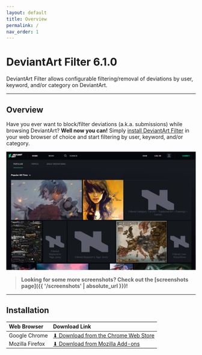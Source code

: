 ```yaml
---
layout: default
title: Overview
permalink: /
nav_order: 1
---
```


# DeviantArt Filter 6.1.0

DeviantArt Filter allows configurable filtering/removal of deviations by user, keyword, and/or category on DeviantArt.

* * *

## Overview

Have you ever want to block/filter deviations (a.k.a. submissions) while browsing DeviantArt? **Well now you can!** Simply [install DeviantArt Filter](#installation) in your web browser of choice and start filtering by user, keyword, and/or category.

![DeviantArt Filter Promotional Image](https://raw.githubusercontent.com/rthaut/DeviantArt-Filter/master/promo/Screenshot_1280x800.png)

> **Looking for some more screenshots? Check out the [screenshots page]({{ '/screenshots' | absolute_url }})!**

* * *

## Installation

| Web Browser | Download Link |
|:----------- |:------------- |
| Google Chrome | [⬇ Download from the Chrome Web Store](https://chrome.google.com/webstore/detail/deviantart-filter/odlmamilbohnpnoomjclomghphbajikp) |
| Mozilla Firefox | [⬇ Download from Mozilla Add-ons](https://addons.mozilla.org/en-US/firefox/addon/deviantart-filter/) |
